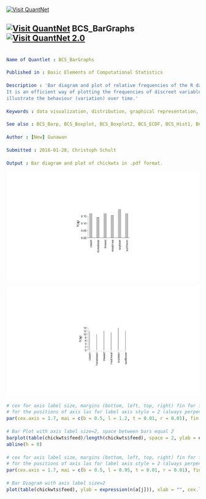 
[<img src="https://github.com/QuantLet/Styleguide-and-FAQ/blob/master/pictures/banner.png" width="880" alt="Visit QuantNet">](http://quantlet.de/index.php?p=info)

## [<img src="https://github.com/QuantLet/Styleguide-and-Validation-procedure/blob/master/pictures/qloqo.png" alt="Visit QuantNet">](http://quantlet.de/) **BCS_BarGraphs** [<img src="https://github.com/QuantLet/Styleguide-and-Validation-procedure/blob/master/pictures/QN2.png" width="60" alt="Visit QuantNet 2.0">](http://quantlet.de/d3/ia)

```yaml

Name of Quantlet : BCS_BarGraphs

Published in : Basic Elements of Computational Statistics

Description : 'Bar diagram and plot of relative frequencies of the R data subset "chickwts$feed".
It is an efficient way of plotting the frequencies of discreet variables, particularly useful to
illustrate the behaviour (variation) over time.'

Keywords : data visualization, distribution, graphical representation, plot, visualization

See also : BCS_Barp, BCS_Boxplot, BCS_Boxplot2, BCS_ECDF, BCS_Hist1, BCS_Hist2

Author : [New] Gunawan

Submitted : 2016-01-28, Christoph Schult

Output : Bar diagram and plot of chickwts in .pdf format.

```

![Picture1](BCS_BarGraphs1.png)

![Picture2](BCS_BarGraphs2.png)


```r
# cex for axis label size, margins (bottom, left, top, right) fin for figure dimension region (width and height), mgp
# for the positions of axis las for label axis style = 2 (always perpendicular to the axis)
par(cex.axis = 1.7, mai = c(b = 0.5, l = 1.2, t = 0.01, r = 0.01), fin = c(w = 5.5, h = 3.5), mgp = c(4, 0.8, 0), las = 2)

# Bar Plot with axis label size=2, space between bars equal 2
barplot(table(chickwts$feed)/length(chickwts$feed), space = 2, ylab = expression(h(a[j])), xlab = "", cex.lab = 2)
abline(h = 0)

# cex for axis label size, margins (bottom, left, top, right) fin for figure dimension region (width and height), mgp
# for the positions of axis las for label axis style = 2 (always perpendicular to the axis)
par(cex.axis = 1.7, mai = c(b = 0.5, l = 0.95, t = 0.01, r = 0.01), fin = c(w = 5, h = 3), mgp = c(2.8, 0.8, 0), las = 2)

# Bar Diagram with axis label size=2
plot(table(chickwts$feed), ylab = expression(n(a[j])), xlab = "", cex.lab = 2)
```
